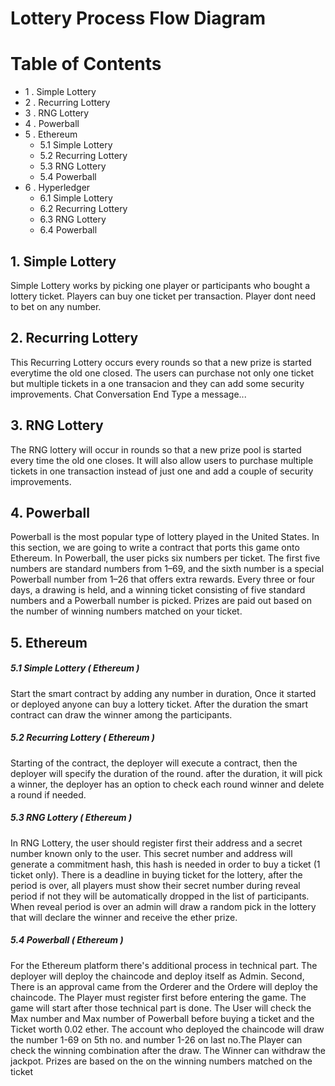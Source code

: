 # Lottery Process Flow Diagram

# Table of Contents 
* 1 . Simple Lottery
* 2 . Recurring Lottery
* 3 . RNG Lottery
* 4 . Powerball
* 5 . Ethereum
  * 5.1 Simple Lottery
  * 5.2 Recurring Lottery
  * 5.3 RNG Lottery
  * 5.4 Powerball
 * 6 . Hyperledger
   * 6.1 Simple Lottery
   * 6.2 Recurring Lottery
   * 6.3 RNG Lottery
   * 6.4 Powerball

## 1. Simple Lottery
   Simple Lottery works by picking one player or participants who bought a lottery ticket. Players can buy one ticket per transaction. Player dont need to bet on any number.
## 2. Recurring Lottery
  This Recurring Lottery occurs every rounds so that a new prize is started everytime the old one closed.
The users can purchase not only one ticket but multiple tickets in a one transacion and they can add some security improvements.
Chat Conversation End
Type a message...
## 3. RNG Lottery
  The RNG lottery will occur in rounds so that a new prize pool is started every
time the old one closes. It will also allow users to purchase multiple
tickets in one transaction instead of just one and add a couple of security
improvements.
## 4. Powerball
  Powerball is the most popular type of lottery played in the United States.
In this section, we are going to write a contract that ports this game onto
Ethereum.
In Powerball, the user picks six numbers per ticket. The first five
numbers are standard numbers from 1–69, and the sixth number is a
special Powerball number from 1–26 that offers extra rewards. Every three
or four days, a drawing is held, and a winning ticket consisting of five
standard numbers and a Powerball number is picked. Prizes are paid out
based on the number of winning numbers matched on your ticket.
## 5. Ethereum 
##### 5.1 Simple Lottery ( Ethereum )
   Start the smart contract by adding any number in duration, Once it started or deployed anyone can buy a lottery ticket. After the duration the smart contract can draw the winner among the participants.
##### 5.2 Recurring Lottery ( Ethereum )
   Starting of the contract, the deployer will execute a contract, then the deployer will specify the duration of the round. after the duration, it will pick a winner, the deployer has an option to check each round winner and delete a round if needed. 
##### 5.3 RNG Lottery ( Ethereum )
   In RNG Lottery, the user should register first their address and a secret number known only to the user. This secret number and address will generate a commitment hash, this hash is needed in order to buy a ticket (1 ticket only). There is a deadline in  buying ticket for the lottery, after the period is over, all players must show their secret number during reveal period if not they will be automatically dropped in the list of participants. When reveal period is over an admin will draw a random pick in the lottery that will declare the winner and receive the ether prize.
##### 5.4 Powerball ( Ethereum )
  For the Ethereum platform there's additional process in technical part. The deployer will deploy the chaincode and deploy itself as Admin. Second, There is an approval came from the Orderer and the Ordere will deploy the chaincode. The Player must register first before entering the game. The game will start after those technical part is done. The User will check the Max number and Max number of Powerball before buying a ticket and the Ticket worth 0.02 ether. The account who deployed the chaincode will draw the number 1-69 on 5th no. and number 1-26 on last no.The Player can check the winning combination after the draw. The Winner can withdraw the jackpot. Prizes are based on the on the winning numbers matched on the ticket
